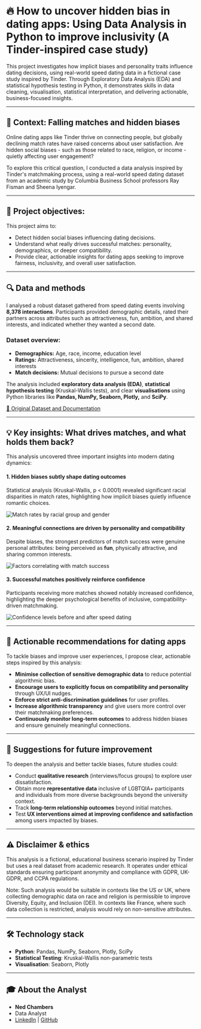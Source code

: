 # 🔥 How to uncover hidden bias in dating apps: Using Data Analysis in Python to improve inclusivity (A Tinder-inspired case study)

This project investigates how implicit biases and personality traits influence dating decisions, using real-world speed dating data in a fictional case study inspired by Tinder. Through Exploratory Data Analysis (EDA) and statistical hypothesis testing in Python, it demonstrates skills in data cleaning, visualisation, statistical interpretation, and delivering actionable, business-focused insights.

---

## 🚩 Context: Falling matches and hidden biases

Online dating apps like Tinder thrive on connecting people, but globally declining match rates have raised concerns about user satisfaction. Are hidden social biases - such as those related to race, religion, or income - quietly affecting user engagement?

To explore this critical question, I conducted a data analysis inspired by Tinder's matchmaking process, using a real-world speed dating dataset from an academic study by Columbia Business School professors Ray Fisman and Sheena Iyengar.

---

## 🎯 Project objectives:

This project aims to:

- Detect hidden social biases influencing dating decisions.
- Understand what really drives successful matches: personality, demographics, or deeper compatibility.
- Provide clear, actionable insights for dating apps seeking to improve fairness, inclusivity, and overall user satisfaction.

---

## 🔍 Data and methods

I analysed a robust dataset gathered from speed dating events involving **8,378 interactions**. Participants provided demographic details, rated their partners across attributes such as attractiveness, fun, ambition, and shared interests, and indicated whether they wanted a second date.

### Dataset overview:

- **Demographics:** Age, race, income, education level
- **Ratings:** Attractiveness, sincerity, intelligence, fun, ambition, shared interests
- **Match decisions:** Mutual decisions to pursue a second date

The analysis included **exploratory data analysis (EDA)**, **statistical hypothesis testing** (Kruskal-Wallis tests), and clear **visualisations** using Python libraries like **Pandas, NumPy, Seaborn, Plotly,** and **SciPy**.

[🔗 Original Dataset and Documentation](http://www.stat.columbia.edu/~gelman/arm/examples/speed.dating/)

---

## 💡 Key insights: What drives matches, and what holds them back?

This analysis uncovered three important insights into modern dating dynamics:

#### 1. **Hidden biases subtly shape dating outcomes**  
   Statistical analysis (Kruskal-Wallis, p < 0.0001) revealed significant racial disparities in match rates, highlighting how implicit biases quietly influence romantic choices.

   ![Match rates by racial group and gender](placeholder_path)

#### 2. **Meaningful connections are driven by personality and compatibility**  
   Despite biases, the strongest predictors of match success were genuine personal attributes: being perceived as **fun**, physically attractive, and sharing common interests.

   ![Factors correlating with match success](placeholder_path)

#### 3. **Successful matches positively reinforce confidence**  
   Participants receiving more matches showed notably increased confidence, highlighting the deeper psychological benefits of inclusive, compatibility-driven matchmaking.

   ![Confidence levels before and after speed dating](placeholder_path)

---

## 🚀 Actionable recommendations for dating apps

To tackle biases and improve user experiences, I propose clear, actionable steps inspired by this analysis:

- **Minimise collection of sensitive demographic data** to reduce potential algorithmic bias.
- **Encourage users to explicitly focus on compatibility and personality** through UX/UI nudges.
- **Enforce strict anti-discrimination guidelines** for user profiles.
- **Increase algorithmic transparency** and give users more control over their matchmaking preferences.
- **Continuously monitor long-term outcomes** to address hidden biases and ensure genuinely meaningful connections.

---

## 🔮 Suggestions for future improvement

To deepen the analysis and better tackle biases, future studies could:

- Conduct **qualitative research** (interviews/focus groups) to explore user dissatisfaction.
- Obtain more **representative data** inclusive of LGBTQIA+ participants and individuals from more diverse backgrounds beyond the university context.
- Track **long-term relationship outcomes** beyond initial matches.
- Test **UX interventions aimed at improving confidence and satisfaction** among users impacted by biases.

---

## ⚠️ Disclaimer & ethics

This analysis is a fictional, educational business scenario inspired by Tinder but uses a real dataset from academic research. It operates under ethical standards ensuring participant anonymity and compliance with GDPR, UK-GDPR, and CCPA regulations.

Note: Such analysis would be suitable in contexts like the US or UK, where collecting demographic data on race and religion is permissible to improve Diversity, Equity, and Inclusion (DEI). In contexts like France, where such data collection is restricted, analysis would rely on non-sensitive attributes.

---

## 🛠️ Technology stack

- **Python**: Pandas, NumPy, Seaborn, Plotly, SciPy
- **Statistical Testing**: Kruskal-Wallis non-parametric tests
- **Visualisation**: Seaborn, Plotly

---

## 🎓 About the Analyst

- **Ned Chambers**
- Data Analyst  
- [LinkedIn](https://www.linkedin.com/in/nedchambers/) | [GitHub](https://github.com/ned-chambers)

